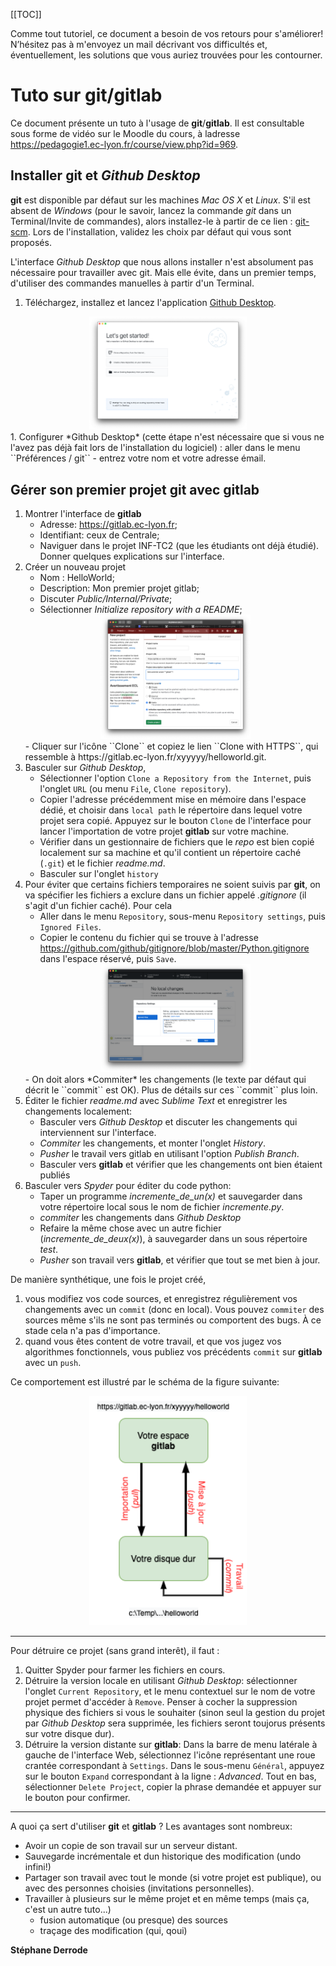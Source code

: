 [[TOC]]

Comme tout tutoriel, ce document a besoin de vos retours pour s'améliorer! N’hésitez pas à m'envoyez un mail décrivant vos difficultés et, éventuellement, les solutions que vous auriez trouvées pour les contourner.

# Tuto sur git/gitlab

Ce document présente un tuto à l'usage de **git**/**gitlab**. Il est consultable sous forme de vidéo sur le Moodle du cours, à ladresse https://pedagogie1.ec-lyon.fr/course/view.php?id=969.

## Installer **git** et *Github Desktop*

**git** est disponible par défaut sur les machines *Mac OS X* et *Linux*. S'il est absent de *Windows* (pour le savoir, lancez la commande *git* dans un Terminal/Invite de commandes), alors installez-le à partir de ce lien : [git-scm](https://git-scm.com/download/win). Lors de l'installation, validez les choix par défaut qui vous sont proposés.

L'interface *Github Desktop* que nous allons installer n'est absolument pas nécessaire pour travailler avec git. Mais elle évite, dans un premier temps, d'utiliser des commandes manuelles à partir d'un Terminal.

 1. Téléchargez, installez et lancez l'application [Github Desktop](https://desktop.github.com/).
 <center><img src="figures/GithubDesktop_vierge.png" style="width:50%"/></center>
 1. Configurer *Github Desktop* (cette étape n'est nécessaire que si vous ne l'avez pas déjà fait lors de l'installation du logiciel) : aller dans le menu ``Préférences / git``    
    - entrez votre nom et votre adresse émail.

## Gérer son premier projet git avec gitlab

 1. Montrer l'interface de **gitlab**    
    - Adresse: https://gitlab.ec-lyon.fr;    
    - Identifiant: ceux de Centrale;     
    - Naviguer dans le projet INF-TC2 (que les étudiants ont déjà étudié). Donner quelques explications sur l'interface.
 1. Créer un nouveau projet    
    - Nom : HelloWorld;     
    - Description: Mon premier projet gitlab;    
    - Discuter *Public/Internal/Private*;   
    - Sélectionner *Initialize repository with a README*;
    <center><img src="figures/Gitlab_newproject.png" style="width:50%"/></center>
    - Cliquer sur l'icône ``Clone`` et copiez le lien ``Clone with HTTPS``, qui ressemble à https://gitlab.ec-lyon.fr/xyyyyy/helloworld.git. 
 1. Basculer sur *Github Desktop*,     
    - Sélectionner l'option ``Clone a Repository from the Internet``, puis l'onglet ``URL`` (ou menu ``File``, ``Clone repository``).
    - Copier l'adresse précédemment mise en mémoire dans l'espace dédié, et choisir dans ``local path`` le répertoire dans lequel votre projet sera copié. Appuyez sur le bouton ``Clone`` de l'interface pour lancer l'importation de votre projet **gitlab** sur votre machine.
    - Vérifier dans un gestionnaire de fichiers que le *repo* est bien copié localement sur sa machine et qu'il contient un répertoire caché (``.git``) et le fichier *readme.md*.   
    - Basculer sur l'onglet ``history``     
 1. Pour éviter que certains fichiers temporaires ne soient suivis par **git**, on va spécifier les fichiers a exclure dans un fichier appelé *.gitignore* (il s'agit d'un fichier caché). Pour cela    
    - Aller dans le menu ``Repository``, sous-menu ``Repository settings``, puis ``Ignored Files``.   
    - Copier le contenu du fichier qui se trouve à l'adresse https://github.com/github/gitignore/blob/master/Python.gitignore dans l'espace réservé, puis ``Save``.    
    <center><img src="figures/gitignore.png" style="width:50%"/></center>      
    - On doit alors *Commiter* les changements (le texte par défaut qui décrit le ``commit`` est OK). Plus de détails sur ces ``commit`` plus loin.      
 1. Éditer le fichier *readme.md* avec *Sublime Text* et enregistrer les changements localement:
    - Basculer vers *Github Desktop* et discuter les changements qui interviennent sur l'interface.    
    - *Commiter* les changements, et monter l'onglet *History*.    
    - *Pusher* le travail vers gitlab en utilisant l'option *Publish Branch*.
    - Basculer vers **gitlab** et vérifier que les changements ont bien étaient publiés   
 1. Basculer vers *Spyder* pour éditer du code python:   
    - Taper un programme *incremente_de_un(x)* et sauvegarder dans votre répertoire local sous le nom de fichier *incremente.py*. 
    - *commiter* les changements dans *Github Desktop*   
    - Refaire la même chose avec un autre fichier (*incremente_de_deux(x)*), à sauvegarder dans un sous répertoire *test*.
    - *Pusher* son travail vers **gitlab**, et vérifier que tout se met bien à jour.


De manière synthétique, une fois le projet créé,

   1. vous modifiez vos code sources, et enregistrez régulièrement vos changements avec un ``commit`` (donc en local). Vous pouvez ``commiter`` des sources même s'ils ne sont pas terminés ou comportent des bugs. À ce stade cela n'a pas d'importance.     
   2. quand vous êtes content de votre travail, et que vos jugez vos algorithmes fonctionnels, vous publiez vos précédents ``commit`` sur **gitlab** avec un ``push``.

Ce comportement est illustré par le schéma de la figure suivante:
<center><img src="figures/PrincipeGit.png" style="width:50%"/></center>   

-----
Pour détruire ce projet (sans grand interêt), il faut :

 1. Quitter Spyder pour farmer les fichiers en cours.
 1. Détruire la version locale en utilisant *Github Desktop*: sélectionner l'onglet ``Current Repository``, et le menu contextuel sur le nom de votre projet permet d'accéder à ``Remove``. Penser à cocher la suppression physique des fichiers si vous le souhaiter (sinon seul la gestion du projet par *Github Desktop* sera supprimée, les fichiers seront toujorus présents sur votre disque dur).
 1. Détruire la version distante sur **gitlab**: Dans la barre de menu latérale à gauche de l'interface Web, sélectionnez l'icône représentant une roue crantée correspondant à ``Settings``. Dans le sous-menu ``Général``, appuyez sur le bouton ``Expand`` correspondant à la ligne : *Advanced*. Tout en bas, sélectionner ``Delete Project``, copier la phrase demandée et appuyer sur le bouton pour confirmer.


-----
A quoi ça sert d'utiliser **git** et **gitlab** ? Les avantages sont nombreux:

 - Avoir un copie de son travail sur un serveur distant.
 - Sauvegarde incrémentale et dun historique des modification (undo infini!)
 - Partager son travail avec tout le monde (si votre projet est publique), ou avec des personnes choisies (invitations personnelles).
 - Travailler à plusieurs sur le même projet et en même temps (mais ça, c'est un autre tuto...)   
      - fusion automatique (ou presque) des sources
      - traçage des modification (qui, qoui)

**Stéphane Derrode**